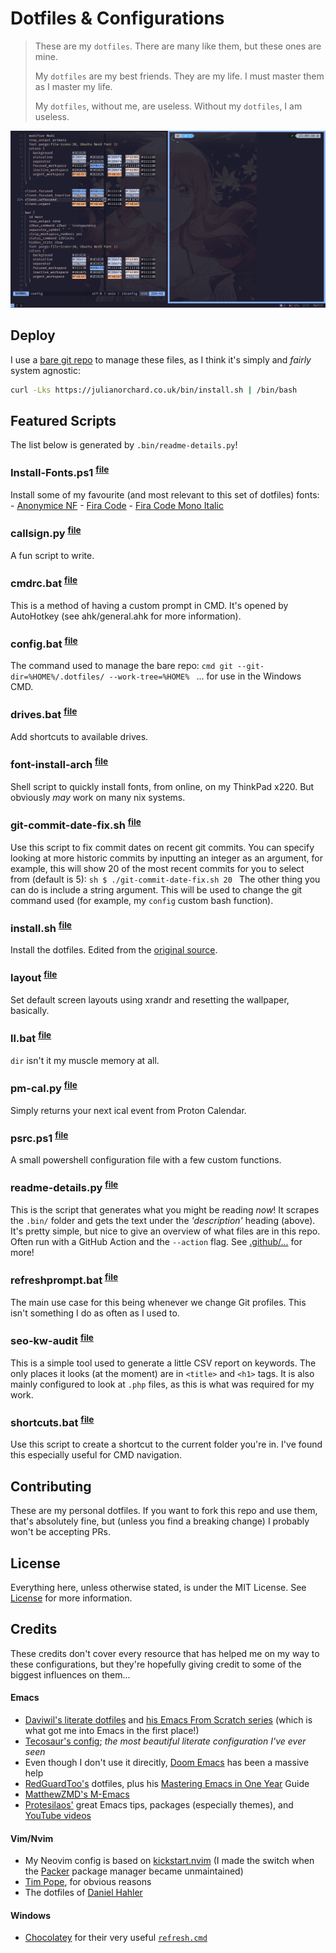 # Dotfiles & Configurations

> These are my `dotfiles`. There are many like them, but these ones are mine.
>
> My `dotfiles` are my best friends. They are my life. I must master them as I master my life.
>
> My `dotfiles`, without me, are useless. Without my `dotfiles`, I am useless.

![A screenshot of my configuration on Linux.](.docs/example.png)

## Deploy

I use a [bare git repo](https://www.atlassian.com/git/tutorials/dotfiles) to manage these files, as I think it's simply and *fairly* system agnostic:

```sh
curl -Lks https://julianorchard.co.uk/bin/install.sh | /bin/bash
```

## Featured Scripts

The list below is generated by `.bin/readme-details.py`!

### Install-Fonts.ps1 <sup>[file](.bin/Install-Fonts.ps1)</sup>

Install some of my favourite (and most relevant to this set of dotfiles) fonts: - [Anonymice NF](https://github.com/ryanoasis/nerd-fonts/) - [Fira Code](https://github.com/tonsky/FiraCode/) - [Fira Code Mono Italic](https://github.com/zwaldowski/Fira/raw/zwaldowski/mod-new/otf/)

### callsign.py <sup>[file](.bin/callsign.py)</sup>

A fun script to write.

### cmdrc.bat <sup>[file](.bin/cmdrc.bat)</sup>

This is a method of having a custom prompt in CMD. It's opened by AutoHotkey (see ahk/general.ahk for more information).

### config.bat <sup>[file](.bin/config.bat)</sup>

The command used to manage the bare repo: ```cmd git --git-dir=%HOME%/.dotfiles/ --work-tree=%HOME% ``` ... for use in the Windows CMD.

### drives.bat <sup>[file](.bin/drives.bat)</sup>

Add shortcuts to available drives.

### font-install-arch <sup>[file](.bin/font-install-arch)</sup>

Shell script to quickly install fonts, from online, on my ThinkPad x220. But obviously *may* work on many nix systems.

### git-commit-date-fix.sh <sup>[file](.bin/git-commit-date-fix.sh)</sup>

Use this script to fix commit dates on recent git commits. You can specify looking at more historic commits by inputting an integer as an argument, for example, this will show 20 of the most recent commits for you to select from (default is 5): ```sh $ ./git-commit-date-fix.sh 20 ``` The other thing you can do is include a string argument. This will be used to change the git command used (for example, my `config` custom bash function).

### install.sh <sup>[file](.bin/install.sh)</sup>

Install the dotfiles. Edited from the [original source](https://bitbucket.org/durdn/cfg/src/master/.bin/install.sh).

### layout <sup>[file](.bin/layout)</sup>

Set default screen layouts using xrandr and resetting the wallpaper, basically.

### ll.bat <sup>[file](.bin/ll.bat)</sup>

`dir` isn't it my muscle memory at all.

### pm-cal.py <sup>[file](.bin/pm-cal.py)</sup>

Simply returns your next ical event from Proton Calendar.

### psrc.ps1 <sup>[file](.bin/psrc.ps1)</sup>

A small powershell configuration file with a few custom functions.

### readme-details.py <sup>[file](.bin/readme-details.py)</sup>

This is the script that generates what you might be reading *now*! It scrapes the `.bin/` folder and gets the text under the *'description'* heading (above). It's pretty simple, but nice to give an overview of what files are in this repo. Often run with a GitHub Action and the `--action` flag. See [.github/...](.github/workflows/main.yaml) for more!

### refreshprompt.bat <sup>[file](.bin/refreshprompt.bat)</sup>

The main use case for this being whenever we change Git profiles. This isn't something I do as often as I used to.

### seo-kw-audit <sup>[file](.bin/seo-kw-audit)</sup>

This is a simple tool used to generate a little CSV report on keywords. The only places it looks (at the moment) are in `<title>` and `<h1>` tags. It is also mainly configured to look at `.php` files, as this is what was required for my work.

### shortcuts.bat <sup>[file](.bin/shortcuts.bat)</sup>

Use this script to create a shortcut to the current folder you're in. I've found this especially useful for CMD navigation.

## Contributing

These are my personal dotfiles. If you want to fork this repo and use them, that's absolutely fine, but (unless you find a breaking change) I probably won't be accepting PRs.

## License

Everything here, unless otherwise stated, is under the MIT License. See [License](/LICENSE) for more information.

## Credits

These credits don't cover every resource that has helped me on my way to these configurations, but they're hopefully giving credit to some of the biggest influences on them...

#### Emacs

- [Daviwil's literate dotfiles](https://github.com/daviwil/dotfiles) and [his Emacs From Scratch series](https://github.com/daviwil/emacs-from-scratch) (which is what got me into Emacs in the first place!)
- [Tecosaur's config](https://tecosaur.github.io/emacs-config/config.html); *the most beautiful literate configuration I've ever seen*
- Even though I don't use it direcitly, [Doom Emacs](https://github.com/doomemacs/doomemacs) has been a massive help
- [RedGuardToo's](https://github.com/redguardtoo/emacs.d) dotfiles, plus his [Mastering Emacs in One Year](https://github.com/redguardtoo/mastering-emacs-in-one-year-guide) Guide
- [MatthewZMD's M-Emacs](https://github.com/MatthewZMD/.emacs.d)
- [Protesilaos'](https://protesilaos.com/emacs/dotemacs) great Emacs tips, packages (especially themes), and [YouTube videos](https://www.youtube.com/@protesilaos)

#### Vim/Nvim

- My Neovim config is based on [kickstart.nvim](https://github.com/nvim-lua/kickstart.nvim) (I made the switch when the [Packer](https://github.com/wbthomason/packer.nvim) package manager became unmaintained)
- [Tim Pope](https://github.com/tpope), for obvious reasons
- The dotfiles of [Daniel Hahler](https://github.com/blueyed)

#### Windows

- [Chocolatey](https://chocolatey.org/) for their very useful [`refresh.cmd`](https://github.com/chocolatey/choco/blob/develop/src/chocolatey.resources/redirects/RefreshEnv.cmd)

